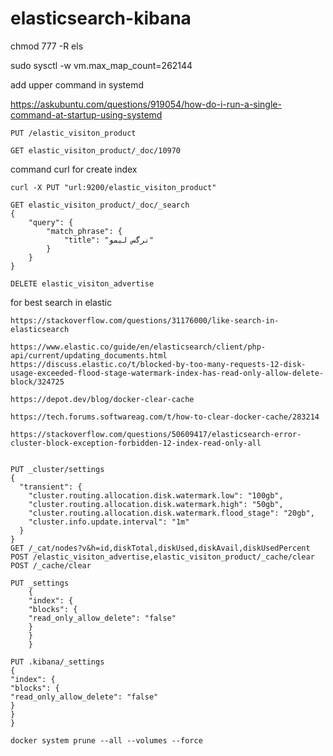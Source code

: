 # elasticsearch-kibana



chmod 777 -R els

sudo sysctl -w vm.max_map_count=262144


add upper command in systemd

https://askubuntu.com/questions/919054/how-do-i-run-a-single-command-at-startup-using-systemd



```PUT /elastic_visiton_product```

```GET elastic_visiton_product/_doc/10970```

command curl for create index
```
curl -X PUT "url:9200/elastic_visiton_product"
```

```
GET elastic_visiton_product/_doc/_search
{
    "query": {
        "match_phrase": {
            "title": "نرگس لیمو"
        }
    }
}
```

```
DELETE elastic_visiton_advertise
```
for best search in elastic
```
https://stackoverflow.com/questions/31176000/like-search-in-elasticsearch
```

```
https://www.elastic.co/guide/en/elasticsearch/client/php-api/current/updating_documents.html
https://discuss.elastic.co/t/blocked-by-too-many-requests-12-disk-usage-exceeded-flood-stage-watermark-index-has-read-only-allow-delete-block/324725
```

```
https://depot.dev/blog/docker-clear-cache

https://tech.forums.softwareag.com/t/how-to-clear-docker-cache/283214
```

```
https://stackoverflow.com/questions/50609417/elasticsearch-error-cluster-block-exception-forbidden-12-index-read-only-all
```

```

PUT _cluster/settings
{
  "transient": {
    "cluster.routing.allocation.disk.watermark.low": "100gb",
    "cluster.routing.allocation.disk.watermark.high": "50gb",
    "cluster.routing.allocation.disk.watermark.flood_stage": "20gb",
    "cluster.info.update.interval": "1m"
  }
}
GET /_cat/nodes?v&h=id,diskTotal,diskUsed,diskAvail,diskUsedPercent
POST /elastic_visiton_advertise,elastic_visiton_product/_cache/clear
POST /_cache/clear

PUT _settings
    {
    "index": {
    "blocks": {
    "read_only_allow_delete": "false"
    }
    }
    }

PUT .kibana/_settings
{
"index": {
"blocks": {
"read_only_allow_delete": "false"
}
}
}
```

```
docker system prune --all --volumes --force
```

